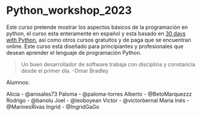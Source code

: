 # Python_workshop_2023

Este curso pretende mostrar los aspectos básicos de la programación en python, el curso esta enteramente en español y esta basado en [30 days with Python](https://github.com/Asabeneh/30-Days-Of-Python), así como otros cursos gratuitos y de paga que se encuentran online. Este curso está diseñado para principiantes y profesionales que desean aprender el lenguaje de programación Python. 

>Un buen desarrollador de software trabaja con disciplina y constancia desde el primer día. -Omar Bradley

Alumnos:

Alicia - @arosales73
Paloma - @paloma-torres
Alberto - @BetoMarquezzz
Rodrigo - @banolu
Joel - @leoboyean
Victor - @victorbernal
Maria Inés - @MarinesRivas
Ingrid - @IngridGaGo